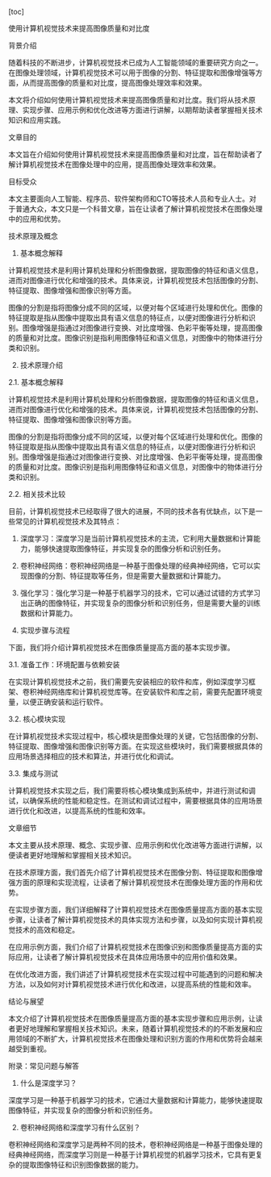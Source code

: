 
[toc]                    
                
                
使用计算机视觉技术来提高图像质量和对比度

背景介绍

随着科技的不断进步，计算机视觉技术已成为人工智能领域的重要研究方向之一。在图像处理领域，计算机视觉技术可以用于图像的分割、特征提取和图像增强等方面，从而提高图像的质量和对比度，提高图像处理效率和效果。

本文将介绍如何使用计算机视觉技术来提高图像质量和对比度。我们将从技术原理、实现步骤、应用示例和优化改进等方面进行讲解，以期帮助读者掌握相关技术知识和应用实践。

文章目的

本文旨在介绍如何使用计算机视觉技术来提高图像质量和对比度，旨在帮助读者了解计算机视觉技术在图像处理中的应用，提高图像处理效率和效果。

目标受众

本文主要面向人工智能、程序员、软件架构师和CTO等技术人员和专业人士。对于普通大众，本文只是一个科普文章，旨在让读者了解计算机视觉技术在图像处理中的应用和优势。

技术原理及概念

1. 基本概念解释

计算机视觉技术是利用计算机处理和分析图像数据，提取图像的特征和语义信息，进而对图像进行优化和增强的技术。具体来说，计算机视觉技术包括图像的分割、特征提取、图像增强和图像识别等方面。

图像的分割是指将图像分成不同的区域，以便对每个区域进行处理和优化。图像的特征提取是指从图像中提取出具有语义信息的特征点，以便对图像进行分析和识别。图像增强是指通过对图像进行变换、对比度增强、色彩平衡等处理，提高图像的质量和对比度。图像识别是指利用图像特征和语义信息，对图像中的物体进行分类和识别。

2. 技术原理介绍

2.1. 基本概念解释

计算机视觉技术是利用计算机处理和分析图像数据，提取图像的特征和语义信息，进而对图像进行优化和增强的技术。具体来说，计算机视觉技术包括图像的分割、特征提取、图像增强和图像识别等方面。

图像的分割是指将图像分成不同的区域，以便对每个区域进行处理和优化。图像的特征提取是指从图像中提取出具有语义信息的特征点，以便对图像进行分析和识别。图像增强是指通过对图像进行变换、对比度增强、色彩平衡等处理，提高图像的质量和对比度。图像识别是指利用图像特征和语义信息，对图像中的物体进行分类和识别。

2.2. 相关技术比较

目前，计算机视觉技术已经取得了很大的进展，不同的技术各有优缺点，以下是一些常见的计算机视觉技术及其特点：

1. 深度学习：深度学习是当前计算机视觉技术的主流，它利用大量数据和计算能力，能够快速提取图像特征，并实现复杂的图像分析和识别任务。

2. 卷积神经网络：卷积神经网络是一种基于图像处理的经典神经网络，它可以实现图像的分割、特征提取等任务，但是需要大量数据和计算能力。

3. 强化学习：强化学习是一种基于机器学习的技术，它可以通过试错的方式学习出正确的图像特征，并实现复杂的图像分析和识别任务，但是需要大量的训练数据和计算能力。

3. 实现步骤与流程

下面，我们将介绍计算机视觉技术在图像质量提高方面的基本实现步骤。

3.1. 准备工作：环境配置与依赖安装

在实现计算机视觉技术之前，我们需要先安装相应的软件和库，例如深度学习框架、卷积神经网络库和计算机视觉库等。在安装软件和库之前，需要先配置环境变量，以便正确安装和运行软件。

3.2. 核心模块实现

在计算机视觉技术实现过程中，核心模块是图像处理的关键，它包括图像的分割、特征提取、图像增强和图像识别等方面。在实现这些模块时，我们需要根据具体的应用场景选择相应的技术和算法，并进行优化和调试。

3.3. 集成与测试

计算机视觉技术实现之后，我们需要将核心模块集成到系统中，并进行测试和调试，以确保系统的性能和稳定性。在测试和调试过程中，需要根据具体的应用场景进行优化和改进，以提高系统的性能和效率。

文章细节

本文主要从技术原理、概念、实现步骤、应用示例和优化改进等方面进行讲解，以便读者更好地理解和掌握相关技术知识。

在技术原理方面，我们首先介绍了计算机视觉技术在图像分割、特征提取和图像增强方面的原理和实现流程，让读者了解计算机视觉技术在图像处理方面的作用和优势。

在实现步骤方面，我们详细解释了计算机视觉技术在图像质量提高方面的基本实现步骤，让读者了解计算机视觉技术的具体实现方法和步骤，以及如何实现计算机视觉技术的高效和稳定。

在应用示例方面，我们介绍了计算机视觉技术在图像识别和图像质量提高方面的实际应用，让读者了解计算机视觉技术在具体应用场景中的应用价值和效果。

在优化改进方面，我们讲述了计算机视觉技术在实现过程中可能遇到的问题和解决方法，以及如何对计算机视觉技术进行优化和改进，以提高系统的性能和效率。

结论与展望

本文介绍了计算机视觉技术在图像质量提高方面的基本实现步骤和应用示例，让读者更好地理解和掌握相关技术知识。未来，随着计算机视觉技术的的不断发展和应用领域的不断扩大，计算机视觉技术在图像处理和识别方面的作用和优势将会越来越受到重视。

附录：常见问题与解答

1. 什么是深度学习？

深度学习是一种基于机器学习的技术，它通过大量数据和计算能力，能够快速提取图像特征，并实现复杂的图像分析和识别任务。

2. 卷积神经网络和深度学习有什么区别？

卷积神经网络和深度学习是两种不同的技术，卷积神经网络是一种基于图像处理的经典神经网络，而深度学习则是一种基于计算机视觉的机器学习技术，它具有更复杂的提取图像特征和识别图像数据的能力。

